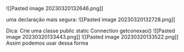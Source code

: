 ![[Pasted image 20230320132646.png]]

uma declaração mais segura:
![[Pasted image 20230320132728.png]]


Dica: Crie uma classe public static Connection getconexao()
![[Pasted image 20230320133443.png]]
![[Pasted image 20230320133522.png]]
Assim podemos usar dessa forma